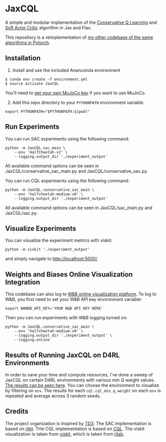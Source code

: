 # JaxCQL
A simple and modular implementation of the [Conservative Q Learning](https://arxiv.org/abs/2006.04779)
and [Soft Actor Critic](https://arxiv.org/abs/1812.05905) algorithm in Jax and Flax.

This repository is a reimplementation of [my other codebase of the same algorithms in Pytorch](https://github.com/young-geng/CQL).


## Installation

1. Install and use the included Ananconda environment
```
$ conda env create -f environment.yml
$ source activate JaxCQL
```
You'll need to [get your own MuJoCo key](https://www.roboti.us/license.html) if you want to use MuJoCo.

2. Add this repo directory to your `PYTHONPATH` environment variable.
```
export PYTHONPATH="$PYTHONPATH:$(pwd)"
```

## Run Experiments
You can run SAC experiments using the following command:
```
python -m JaxCQL.sac_main \
    --env 'HalfCheetah-v2' \
    --logging.output_dir './experiment_output'
```
All available command options can be seen in JaxCQL/conservative\_sac_main.py and JaxCQL/conservative_sac.py.


You can run CQL experiments using the following command:
```
python -m JaxCQL.conservative_sac_main \
    --env 'halfcheetah-medium-v0' \
    --logging.output_dir './experiment_output'
```

All available command options can be seen in JaxCQL/sac_main.py and JaxCQL/sac.py.


## Visualize Experiments
You can visualize the experiment metrics with viskit:
```
python -m viskit './experiment_output'
```
and simply navigate to [http://localhost:5000/](http://localhost:5000/)


## Weights and Biases Online Visualization Integration
This codebase can also log to [W&B online visualization platform](https://wandb.ai/site). To log to W&B, you first need to set your W&B API key environment variable:
```
export WANDB_API_KEY='YOUR W&B API KEY HERE'
```
Then you can run experiments with W&B logging turned on:
```
python -m JaxCQL.conservative_sac_main \
    --env 'halfcheetah-medium-v0' \
    --logging.output_dir './experiment_output' \
    --logging.online
```

## Results of Running JaxCQL on D4RL Environments
In order to save your time and compute resources, I've done a sweep of JaxCQL on certain
D4RL environments with various min Q weight values. [The results can be seen here](https://wandb.ai/ygx/JaxCQL--jax_cql_gym_sweep_1).
You can choose the environment to visualize by filtering on `env`. The results for each `cql.cql_min_q_weight` on each `env`
is repeated and average across 3 random seeds.


## Credits
The project organization is inspired by [TD3](https://github.com/sfujim/TD3).
The SAC implementation is based on [rlkit](https://github.com/vitchyr/rlkit).
THe CQL implementation is based on [CQL](https://github.com/aviralkumar2907/CQL).
The viskit visualization is taken from [viskit](https://github.com/vitchyr/viskit), which is taken from [rllab](https://github.com/rll/rllab).
